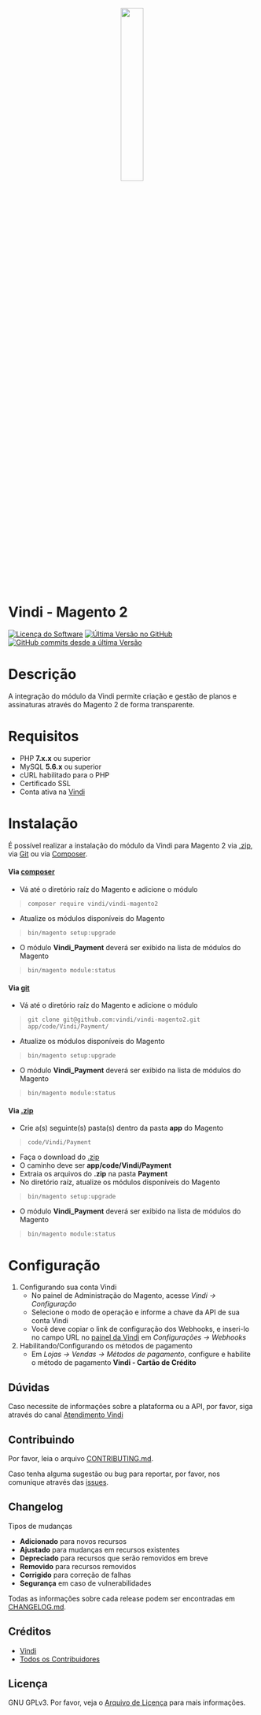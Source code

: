 <p align="center"><img src ="https://theme.zdassets.com/theme_assets/494154/baff07fc755fee5daf2e4a0f42b4552cad1ed68e.png" width="30%" height="30%" /></p>

##
# Vindi - Magento 2

[![Licença do Software][badge-license]](LICENSE)
[![Última Versão no GitHub][badge-versionGitHub]][link-GitHub-release]
[![GitHub commits desde a última Versão][badge-versionGitHub-commits]][link-GitHub-release]

# Descrição
A integração do módulo da Vindi permite criação e gestão de planos e assinaturas através do Magento 2 de forma transparente.

# Requisitos
- PHP **7.x.x** ou superior
- MySQL **5.6.x** ou superior
- cURL habilitado para o PHP
- Certificado SSL
- Conta ativa na [Vindi](https://www.vindi.com.br "Vindi")

# Instalação
É possível realizar a instalação do módulo da Vindi para Magento 2 via [.zip](https://github.com/vindi/vindi-magento2/archive/master.zip), via [Git](https://github.com) ou via [Composer](https://getcomposer.org).

#### Via [composer](https://getcomposer.org)
- Vá até o diretório raíz do Magento e adicione o módulo
> `composer require vindi/vindi-magento2`
- Atualize os módulos disponíveis do Magento
> `bin/magento setup:upgrade`
- O módulo **Vindi_Payment** deverá ser exibido na lista de módulos do Magento
> `bin/magento module:status`

#### Via [git](https://github.com)
- Vá até o diretório raíz do Magento e adicione o módulo
> `git clone git@github.com:vindi/vindi-magento2.git app/code/Vindi/Payment/`
- Atualize os módulos disponíveis do Magento
> `bin/magento setup:upgrade`
- O módulo **Vindi_Payment** deverá ser exibido na lista de módulos do Magento
> `bin/magento module:status`

#### Via [.zip](https://github.com/vindi/vindi-magento2/archive/master.zip)
- Crie a(s) seguinte(s) pasta(s) dentro da pasta **app** do Magento
> `code/Vindi/Payment`
- Faça o download do [.zip](https://github.com/vindi/vindi-magento2/archive/master.zip)
- O caminho deve ser **app/code/Vindi/Payment**
- Extraia os arquivos do **.zip** na pasta **Payment**
- No diretório raíz, atualize os módulos disponíveis do Magento
> `bin/magento setup:upgrade`
- O módulo **Vindi_Payment** deverá ser exibido na lista de módulos do Magento
> `bin/magento module:status`

# Configuração
1. Configurando sua conta Vindi
    - No painel de Administração do Magento, acesse *Vindi -> Configuração*
    - Selecione o modo de operação e informe a chave da API de sua conta Vindi
    - Você deve copiar o link de configuração dos Webhooks, e inseri-lo no campo URL no [painel da Vindi](https://app.vindi.com.br) em *Configurações -> Webhooks*
1. Habilitando/Configurando os métodos de pagamento
    - Em *Lojas -> Vendas -> Métodos de pagamento*, configure e habilite o método de pagamento **Vindi - Cartão de Crédito**

## Dúvidas
Caso necessite de informações sobre a plataforma ou a API, por favor, siga através do canal [Atendimento Vindi](http://atendimento.vindi.com.br/hc/pt-br)

## Contribuindo
Por favor, leia o arquivo [CONTRIBUTING.md](CONTRIBUTING.md).

Caso tenha alguma sugestão ou bug para reportar, por favor, nos comunique através das [issues](./issues).

## Changelog
Tipos de mudanças
- **Adicionado** para novos recursos
- **Ajustado** para mudanças em recursos existentes
- **Depreciado** para recursos que serão removidos em breve
- **Removido** para recursos removidos
- **Corrigido** para correção de falhas
- **Segurança** em caso de vulnerabilidades

Todas as informações sobre cada release podem ser encontradas em [CHANGELOG.md](CHANGELOG.md).

## Créditos
- [Vindi](https://github.com/vindi)
- [Todos os Contribuidores](https://github.com/vindi/vindi-magento2/contributors)

## Licença
GNU GPLv3. Por favor, veja o [Arquivo de Licença](LICENSE) para mais informações.

[badge-license]: https://img.shields.io/badge/license-GPLv3-blue.svg
[badge-versionGitHub]: https://img.shields.io/github/release/vindi/vindi-magento2.svg
[badge-versionGitHub-commits]:  https://img.shields.io/github/commits-since/vindi/vindi-magento2/latest.svg


[link-GitHub-release]: https://github.com/vindi/vindi-magento2/releases
